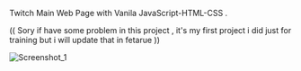 Twitch Main Web Page with Vanila JavaScript-HTML-CSS . 

(( Sory if have some problem in this project , it's my first project i did just for training but i will update that in fetarue ))

![Screenshot_1](https://github.com/ShahabMorgan/TwitchCloneVanila/assets/143191497/ec167455-1588-44a5-b203-007cba46a210)
